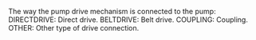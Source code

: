 ﻿The way the pump drive mechanism is connected to the pump:
DIRECTDRIVE: Direct drive. 
BELTDRIVE: Belt drive. 
COUPLING: Coupling. 
OTHER: Other type of drive connection.